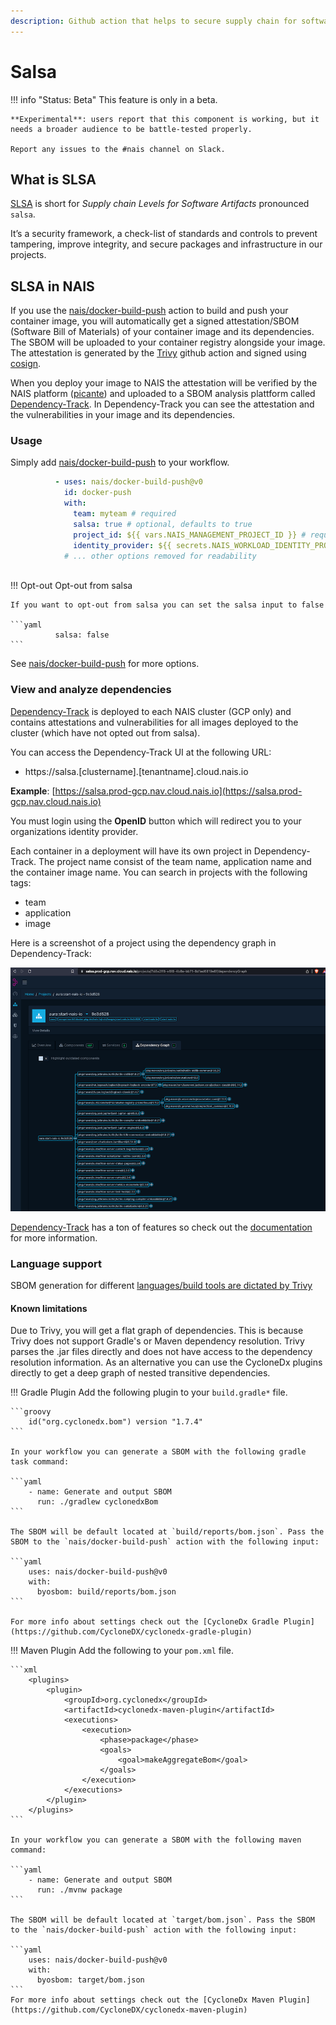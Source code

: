 ```yaml
---
description: Github action that helps to secure supply chain for software artifacts.
---
```


# Salsa

!!! info "Status: Beta"
    This feature is only in a beta.

    **Experimental**: users report that this component is working, but it needs a broader audience to be battle-tested properly.

    Report any issues to the #nais channel on Slack.

## What is SLSA

[SLSA](https://slsa.dev/) is short for _Supply chain Levels for Software Artifacts_ pronounced `salsa`.

It’s a security framework, a check-list of standards and controls to prevent tampering, improve integrity, and secure
packages and infrastructure in our projects.

## SLSA in NAIS

If you use the [nais/docker-build-push](https://github.com/nais/docker-build-push) action to build and push your container image, you will automatically get a signed
attestation/SBOM (Software Bill of Materials) of your container image and its dependencies. The SBOM will be uploaded to your container
registry alongside your image. The attestation is generated by the [Trivy](https://github.com/aquasecurity/trivy-action) github action and signed using [cosign](https://github.com/sigstore/cosign). 

When you deploy your image to NAIS the attestation will be verified by the NAIS platform ([picante](https://github.com/nais/picante)) and uploaded to a SBOM analysis plattform 
called [Dependency-Track](https://dependencytrack.org/). In Dependency-Track you can see the attestation and the vulnerabilities in your image and its dependencies.

### Usage

Simply add [nais/docker-build-push](https://github.com/nais/docker-build-push) to your workflow.

```yaml
          - uses: nais/docker-build-push@v0
            id: docker-push
            with:
              team: myteam # required
              salsa: true # optional, defaults to true
              project_id: ${{ vars.NAIS_MANAGEMENT_PROJECT_ID }} # required, but is defined as an organization variable
              identity_provider: ${{ secrets.NAIS_WORKLOAD_IDENTITY_PROVIDER }} # required, but is defined as an organization secret
            # ... other options removed for readability
              
```

!!! Opt-out
    Opt-out from salsa

    If you want to opt-out from salsa you can set the salsa input to false

    ```yaml
              salsa: false
    ```

See [nais/docker-build-push](https://github.com/nais/docker-build-push) for more options.


### View and analyze dependencies

[Dependency-Track](https://dependencytrack.org/) is deployed to each NAIS cluster (GCP only) and contains attestations and vulnerabilities for all images deployed to the cluster (which have not opted out from salsa).

You can access the Dependency-Track UI at the following URL:

* https://salsa.[clustername].[tenantname].cloud.nais.io

**Example**: [https://salsa.prod-gcp.nav.cloud.nais.io](https://salsa.prod-gcp.nav.cloud.nais.io)

You must login using the **OpenID** button which will redirect you to your organizations identity provider.

Each container in a deployment will have its own project in Dependency-Track. The project name consist of the team name, application name and the container image name.
You can search in projects with the following tags:

 * team
 * application
 * image

Here is a screenshot of a project using the dependency graph in Dependency-Track:

![Dependency Graph](../../assets/salsa-graph.png)

[Dependency-Track](https://dependencytrack.org/) has a ton of features so check out the [documentation](https://docs.dependencytrack.org/) for more information.

### Language support

SBOM generation for different [languages/build tools are dictated by Trivy](https://aquasecurity.github.io/trivy/v0.40/docs/scanner/vulnerability/language/)

#### Known limitations

Due to Trivy, you will get a flat graph of dependencies. This is because Trivy does not support Gradle's or Maven dependency resolution.
Trivy parses the .jar files directly and does not have access to the dependency resolution information.
As an alternative you can use the CycloneDx plugins directly to get a deep graph of nested transitive dependencies.

!!! Gradle Plugin
    Add the following plugin to your `build.gradle*` file.

    ```groovy
        id("org.cyclonedx.bom") version "1.7.4"
    ```

    In your workflow you can generate a SBOM with the following gradle task command:

    ```yaml
        - name: Generate and output SBOM
          run: ./gradlew cyclonedxBom
    ```

    The SBOM will be default located at `build/reports/bom.json`. Pass the SBOM to the `nais/docker-build-push` action with the following input:

    ```yaml
        uses: nais/docker-build-push@v0
        with:
          byosbom: build/reports/bom.json
    ```
  
    For more info about settings check out the [CycloneDx Gradle Plugin](https://github.com/CycloneDX/cyclonedx-gradle-plugin)

!!! Maven Plugin
    Add the following to your `pom.xml` file.

    ```xml
        <plugins>
            <plugin>
                <groupId>org.cyclonedx</groupId>
                <artifactId>cyclonedx-maven-plugin</artifactId>
                <executions>
                    <execution>
                        <phase>package</phase>
                        <goals>
                            <goal>makeAggregateBom</goal>
                        </goals>
                    </execution>
                </executions>
            </plugin>
        </plugins>
    ```

    In your workflow you can generate a SBOM with the following maven command:

    ```yaml
        - name: Generate and output SBOM
          run: ./mvnw package
    ```

    The SBOM will be default located at `target/bom.json`. Pass the SBOM to the `nais/docker-build-push` action with the following input:

    ```yaml
        uses: nais/docker-build-push@v0
        with:
          byosbom: target/bom.json
    ```
    For more info about settings check out the [CycloneDx Maven Plugin](https://github.com/CycloneDX/cyclonedx-maven-plugin)
